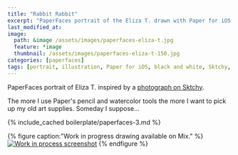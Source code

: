 ```yaml
---
title: "Rabbit Rabbit"
excerpt: "PaperFaces portrait of the Eliza T. drawn with Paper for iOS on an iPad."
last_modified_at: 
image: 
  path: &image /assets/images/paperfaces-eliza-t.jpg 
  feature: *image
  thumbnail: /assets/images/paperfaces-eliza-t-150.jpg
categories: [paperfaces]
tags: [portrait, illustration, Paper for iOS, black and white, Sktchy, Mix]
---
```


PaperFaces portrait of Eliza T. inspired by a [photograph on Sktchy](https://sktchy.com/FsO57C).

The more I use Paper's pencil and watercolor tools the more I want to pick up my old art supplies. Someday I suppose...

{% include_cached boilerplate/paperfaces-3.md %}

{% figure caption:"Work in progress drawing available on Mix." %}
[![Work in process screenshot](/assets/images/paperfaces-eliza-t-process-1-900.jpg)](https://mix.fiftythree.com/11098-Michael-Rose/1837294)
{% endfigure %}
